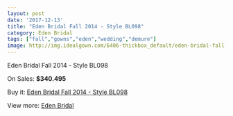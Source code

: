 ```yaml
---
layout: post
date: '2017-12-13'
title: "Eden Bridal Fall 2014 - Style BL098"
category: Eden Bridal
tags: ["fall","gowns","eden","wedding","demure"]
image: http://img.idealgown.com/6406-thickbox_default/eden-bridal-fall-2014-style-bl098.jpg
---
```

Eden Bridal Fall 2014 - Style BL098

On Sales: **$340.495**
<a href="https://www.idealgown.com/en/eden-bridal/2806-eden-bridal-fall-2014-style-bl098.html"><amp-img layout="responsive" width="600" height="600" src="//img.idealgown.com/6406-thickbox_default/eden-bridal-fall-2014-style-bl098.jpg" alt="Eden Bridal Fall 2014 - Style BL098 0" /></a>
<a href="https://www.idealgown.com/en/eden-bridal/2806-eden-bridal-fall-2014-style-bl098.html"><amp-img layout="responsive" width="600" height="600" src="//img.idealgown.com/6408-thickbox_default/eden-bridal-fall-2014-style-bl098.jpg" alt="Eden Bridal Fall 2014 - Style BL098 1" /></a>
<a href="https://www.idealgown.com/en/eden-bridal/2806-eden-bridal-fall-2014-style-bl098.html"><amp-img layout="responsive" width="600" height="600" src="//img.idealgown.com/6407-thickbox_default/eden-bridal-fall-2014-style-bl098.jpg" alt="Eden Bridal Fall 2014 - Style BL098 2" /></a>
<a href="https://www.idealgown.com/en/eden-bridal/2806-eden-bridal-fall-2014-style-bl098.html"><amp-img layout="responsive" width="600" height="600" src="//img.idealgown.com/6405-thickbox_default/eden-bridal-fall-2014-style-bl098.jpg" alt="Eden Bridal Fall 2014 - Style BL098 3" /></a>

Buy it: [Eden Bridal Fall 2014 - Style BL098](https://www.idealgown.com/en/eden-bridal/2806-eden-bridal-fall-2014-style-bl098.html "Eden Bridal Fall 2014 - Style BL098")

View more: [Eden Bridal](https://www.idealgown.com/en/34-eden-bridal "Eden Bridal")